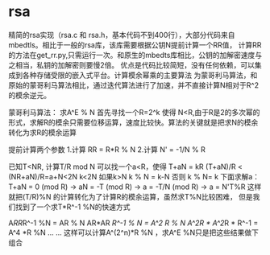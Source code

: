 # rsa
精简的rsa实现（rsa.c 和 rsa.h，基本代码不到400行），大部分代码来自mbedtls。相比于一般的rsa库，该库需要根据公钥N提前计算一个RR值，
计算RR的方法在get_rr.py,只需运行一次。和原生的mbedts库相比，公钥的加解密速度与之相当，私钥的加解密则要慢2倍。
优点是代码比较简短，没有任何依赖，可以集成到各种存储受限的嵌入式平台。计算模余幂乘的主要算法
为蒙哥利马算法，和原始的蒙哥利马算法相比，通过迭代算法进行了加速，并不直接计算N相对于R^2的模余逆元。

蒙哥利马算法：
求A^E % N
首先寻找一个R=2^k 使得 N<R,由于R是2的多次幂的形式，求解R的模余只需要位移运算，速度比较快。算法的关键就是把求N的模余转化为求R的模余运算

提前计算两个参数
1.计算 RR  = R*R % N
2.计算 N'  = -1/N % R

已知T<NR, 计算T/R mod N
可以找一个a<R，使得 T+aN = kR
(T+aN)/R < (NR+aN)/R=a+N<2N  k<2N  如果k>N k % N = k-N  否则 k % N= k
下面求解a：
T+aN = 0 (mod R)   ->   aN = -T (mod R) ->  a = -T/N (mod R) -> a = N'T%R
这样就把(T/R)%N 的计算转化为了计算R的模余运算，虽然求T%N比较困难，
但是我们找到了一个求T*R^-1 %N的快速方式

A*RR*R^-1 %N          = AR % N
AR*AR *R^-1 % N       = A^2 *R % N
A^2*R * A^2*R * R^-1  = A^4 *R %N
...
...
这样可以计算A^(2^n)*R %N ，求A^E %N只是把这些结果做下组合





